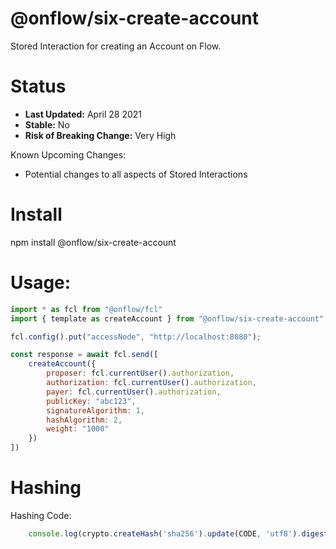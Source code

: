 # @onflow/six-create-account

Stored Interaction for creating an Account on Flow.

# Status

- **Last Updated:** April 28 2021
- **Stable:** No
- **Risk of Breaking Change:** Very High

Known Upcoming Changes:

- Potential changes to all aspects of Stored Interactions

# Install

npm install @onflow/six-create-account

# Usage:

```javascript
import * as fcl from "@onflow/fcl"
import { template as createAccount } from "@onflow/six-create-account"

fcl.config().put("accessNode", "http://localhost:8080");

const response = await fcl.send([
    createAccount({
        proposer: fcl.currentUser().authorization,
        authorization: fcl.currentUser().authorization,     
        payer: fcl.currentUser().authorization,             
        publicKey: "abc123",
        signatureAlgorithm: 1,
        hashAlgorithm: 2,
        weight: "1000"
    })
])

```

# Hashing

Hashing Code:
```javascript
    console.log(crypto.createHash('sha256').update(CODE, 'utf8').digest('hex'))
```